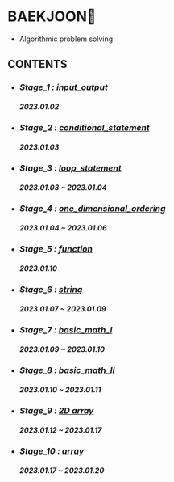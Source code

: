 # BAEKJOON💎
- Algorithmic problem solving
## CONTENTS

- ### *Stage_1 :* [*input_output*](https://github.com/ParkJiHwan22/BAEKJOON/tree/main/input_output)
    ##### 2023.01.02

- ### *Stage_2 :* [*conditional_statement*](https://github.com/ParkJiHwan22/BAEKJOON/tree/main/conditional_statement)
    ##### 2023.01.03

- ### *Stage_3 :* [*loop_statement*](https://github.com/ParkJiHwan22/BAEKJOON/tree/main/loop_statement)
    ##### 2023.01.03 ~ 2023.01.04

- ### *Stage_4 :* [*one_dimensional_ordering*](https://github.com/ParkJiHwan22/BAEKJOON/tree/main/one_dimensional_ordering)
    ##### 2023.01.04 ~ 2023.01.06

- ### *Stage_5 :* [*function*](https://github.com/ParkJiHwan22/BAEKJOON/tree/main/function)
    ##### 2023.01.10

- ### *Stage_6 :* [*string*](https://github.com/ParkJiHwan22/BAEKJOON/tree/main/string)
    ##### 2023.01.07 ~ 2023.01.09

- ### *Stage_7 :* [*basic_math_Ⅰ*](https://github.com/ParkJiHwan22/BAEKJOON/tree/main/basic_math_1.py)
    ##### 2023.01.09 ~ 2023.01.10

- ### *Stage_8 :* [*basic_math_Ⅱ*](https://github.com/ParkJiHwan22/BAEKJOON/tree/main/basic_math_2.py)
    ##### 2023.01.10 ~ 2023.01.11

- ### *Stage_9 :* [*2D array*](https://github.com/ParkJiHwan22/BAEKJOON/tree/main/2d_array)
    ##### 2023.01.12 ~ 2023.01.17

- ### *Stage_10 :* [*array*](https://github.com/ParkJiHwan22/BAEKJOON/tree/main/array)
    ##### 2023.01.17 ~ 2023.01.20
